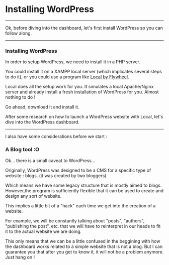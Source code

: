 # Installing WordPress

---

Ok, before diving into the dashboard, let's first install WordPress so you can follow along.

---

### Installing WordPress

In order to setup WordPress, we need to install it in a PHP server.

You could install it on a XAMPP local server (which implicates several steps to do it), or you could use a program like [Local by Flywheel](https://localwp.com/).

Local does all the setup work for you. It simulates a local Apache/Nginx server and already install a fresh installation of WordPress for you. Almost nothing to do !

Go ahead, download it and install it.

After some research on how to launch a WordPress website with Local, let's dive into the WordPress dashboard.

---

I also have some considerations before we start :

### A Blog tool :O

Ok... there is a small caveat to WordPress...

Originally, WordPress was designed to be a CMS for a specific type of website : blogs. (it was created by two bloggers)

Which means we have some legacy structure that is mostly aimed to blogs. However,the program is sufficiently flexible that it can be used to create and design any sort of website.

This implies a little bit of a "hack" each time we get into the creation of a website.

For example, we will be constantly talking about "posts", "authors", "publishing the post", etc. that we will have to reinterpret in our heads to fit it to the actual website we are doing.

This only means that we can be a little confused in the beggining with how the dashboard works related to a simple website that is not a blog. But I can guarantee you that after you get to know it, it will not be a problem anymore. Just hang on !
